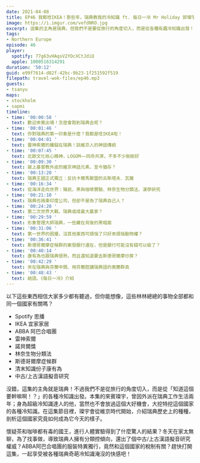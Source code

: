 ```yaml
---
date: 2021-04-08
title: EP46 我都唸IKEA！那些年，瑞典教我的冷知識 ft. 每日一冷 Mr Holiday 郭璨宇
image: https://i.imgur.com/vefdNRO.jpg
excerpt: 這集的主角是瑞典，但我們不是要從旅行的角度切入，而是從各種有趣冷知識出發！本集的來賓璨宇，曾因外派在瑞典工作生活兩年，大挖特挖這個國家的各種冷知識，他將從維京時代開始，介紹瑞典歷史上的種種，剖析這個國家究竟如何成為它今天的樣子。趕快打開這集，一起享受被各種瑞典奇葩冷知識淹沒的快感吧！
tags:
- Northern Europe
episode: 46
player:
  spotify: 77g63vHAqsV2YOcXCtJdiQ
  apple: 1000516314291
duration: '50:12'
guid: e99f7614-d82f-42bc-9b23-1f251592f519
filepath: travel-wok-files/ep46.mp3
guests:
- tsanyu
maps:
- stockholm
- sapmi
timeline:
- time: '00:00:58 '
  text: 歡迎來賓出場！怎麼會跑到瑞典去呢？
- time: '00:01:46 '
  text: 你對瑞典的第一印象是什麼？我都是唸IKEA啦！
- time: '00:04:01 '
  text: 雷神索爾的鐵鎚在瑞典！談維京人的神話傳統
- time: '00:07:45 '
  text: 北歐文化核心精神，LOGOM——同舟共濟，不多不少剛剛好
- time: '00:09:30 '
  text: 披上基督教外皮的維京神話元素，至今猶存？
- time: '00:13:20 '
  text: 瑞典王國正式獨立：反抗卡爾馬聯盟的古斯塔夫．瓦薩
- time: '00:16:34 '
  text: 從海洋走向世界：殖民、茶與咖啡實驗、林奈生物分類法、漢學研究
- time: '00:21:10 '
  text: 瑞典也搞東印度公司，但卻不是為了瑞典自己人？
- time: '00:24:20 '
  text: 第二次世界大戰，瑞典或成最大贏家？
- time: '00:29:59 '
  text: 形象管理大師瑞典，一些藏在背後的黑暗面
- time: '00:31:06 '
  text: 第一世界的困擾，沒其他東西可煩惱了只好來煩惱動物權？
- time: '00:36:41 '
  text: 斯德哥爾摩症候群的案發銀行還在，但是銀行可能沒有錢可以偷了？
- time: '00:40:14 '
  text: 康有為也跟瑞典很熟，而且還知道要去斯德哥爾摩炒房？
- time: '00:42:29 '
  text: 夾在瑞典與芬蘭中間、用芬蘭腔講瑞典語的奧蘭群島
- time: '00:48:43 '
  text: 結語、《每日一冷》介紹
---
```


以下這些東西相信大家多少都有聽過，但你能想像，這些林林總總的事物全部都和同一個國家有關嗎？

- Spotify 思播
- IKEA 宜家家居
- ABBA 阿巴合唱團
- 雷神索爾
- 諾貝爾獎
- 林奈生物分類法
- 斯德哥爾摩症候群
- 清末知識份子康有為
- 中古/上古漢語擬音研究

沒錯，這集的主角就是瑞典！不過我們不是從旅行的角度切入，而是從「知道這個要幹嘛啊！？」的各種冷知識出發。本集的來賓璨宇，曾因外派在瑞典工作生活兩年；身為超級冷知識達人的他，當然也不會放過這個大好機會，大挖特挖這個國家的各種冷知識。在這集節目裡，璨宇會從維京時代開始，介紹瑞典歷史上的種種，剖析這個國家究竟如何成為它今天的樣子。

懷疑茶和咖啡都有毒的國王，進行人體實驗得到了什麼驚人的結果？冬天在家太無聊，為了找事做，導致瑞典人擁有分類控傾向，還出了個中古/上古漢語擬音研究權威？ABBA阿巴合唱團的服裝特異獨行，竟然和這個國家的稅制有關？趕快打開這集，一起享受被各種瑞典奇葩冷知識淹沒的快感吧！

